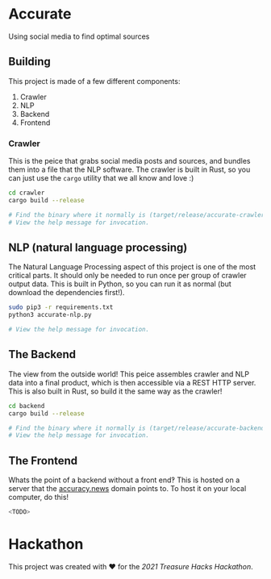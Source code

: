 # Accurate
Using social media to find optimal sources

## Building
This project is made of a few different components:
1. Crawler
2. NLP
3. Backend
4. Frontend

### Crawler
This is the peice that grabs social media posts and sources, and bundles them into a file that the NLP software. The crawler is built in Rust, so you can just use the `cargo` utility that we all know and love :)
```bash
cd crawler
cargo build --release

# Find the binary where it normally is (target/release/accurate-crawler)!
# View the help message for invocation.
```

## NLP (natural language processing)
The Natural Language Processing aspect of this project is one of the most critical parts. It should only be needed to run once per group of crawler output data. This is built in Python, so you can run it as normal (but download the dependencies first!).
```bash
sudo pip3 -r requirements.txt
python3 accurate-nlp.py

# View the help message for invocation.
```

## The Backend
The view from the outside world! This peice assembles crawler and NLP data into a final product, which is then accessible via a REST HTTP server. This is also built in Rust, so build it the same way as the crawler!
```bash
cd backend
cargo build --release

# Find the binary where it normally is (target/release/accurate-backend)
# View the help message for invocation.
```

## The Frontend
Whats the point of a backend without a front end‽ This is hosted on a server that the [accuracy.news](accuracy.news) domain points to. To host it on your local computer, do this!
```bash
<TODO>
```

# Hackathon
This project was created with ❤️ for the _2021 Treasure Hacks Hackathon_.
